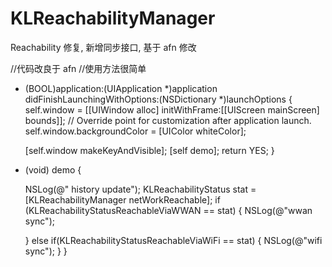 KLReachabilityManager
=====================

Reachability 修复, 新增同步接口, 基于 afn 修改

//代码改良于 afn
//使用方法很简单

- (BOOL)application:(UIApplication *)application didFinishLaunchingWithOptions:(NSDictionary *)launchOptions
{
    self.window = [[UIWindow alloc] initWithFrame:[[UIScreen mainScreen] bounds]];
    // Override point for customization after application launch.
    self.window.backgroundColor = [UIColor whiteColor];
    
    [self.window makeKeyAndVisible];
    [self demo];
    return YES;
}


- (void) demo {

    NSLog(@" history update");
    KLReachabilityStatus stat = [KLReachabilityManager netWorkReachable];
    if (KLReachabilityStatusReachableViaWWAN == stat) {
        NSLog(@"wwan  sync");
        
    } else if(KLReachabilityStatusReachableViaWiFi == stat)  {
        NSLog(@"wifi  sync");
    }
}
